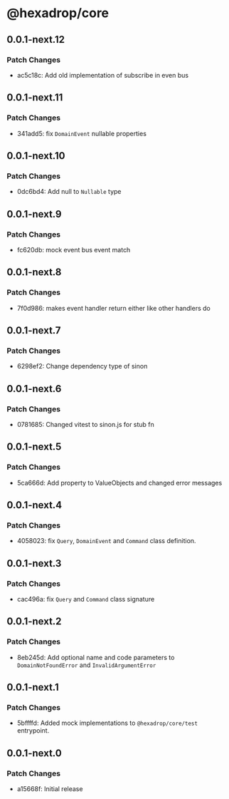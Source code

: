 # @hexadrop/core

## 0.0.1-next.12

### Patch Changes

-   ac5c18c: Add old implementation of subscribe in even bus

## 0.0.1-next.11

### Patch Changes

-   341add5: fix `DomainEvent` nullable properties

## 0.0.1-next.10

### Patch Changes

-   0dc6bd4: Add null to `Nullable` type

## 0.0.1-next.9

### Patch Changes

-   fc620db: mock event bus event match

## 0.0.1-next.8

### Patch Changes

-   7f0d986: makes event handler return either like other handlers do

## 0.0.1-next.7

### Patch Changes

-   6298ef2: Change dependency type of sinon

## 0.0.1-next.6

### Patch Changes

-   0781685: Changed vitest to sinon.js for stub fn

## 0.0.1-next.5

### Patch Changes

-   5ca666d: Add property to ValueObjects and changed error messages

## 0.0.1-next.4

### Patch Changes

-   4058023: fix `Query`, `DomainEvent` and `Command` class definition.

## 0.0.1-next.3

### Patch Changes

-   cac496a: fix `Query` and `Command` class signature

## 0.0.1-next.2

### Patch Changes

-   8eb245d: Add optional name and code parameters to `DomainNotFoundError` and `InvalidArgumentError`

## 0.0.1-next.1

### Patch Changes

-   5bffffd: Added mock implementations to `@hexadrop/core/test` entrypoint.

## 0.0.1-next.0

### Patch Changes

-   a15668f: Initial release
